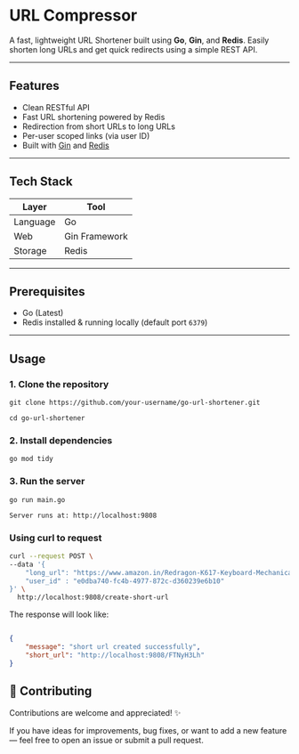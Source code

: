 # URL Compressor

A fast, lightweight URL Shortener built using **Go**, **Gin**, and **Redis**. Easily shorten long URLs and get quick redirects using a simple REST API.

---

## Features

- Clean RESTful API
- Fast URL shortening powered by Redis
- Redirection from short URLs to long URLs
- Per-user scoped links (via user ID)
- Built with [Gin](https://github.com/gin-gonic/gin) and [Redis](https://redis.io)

---

## Tech Stack

| Layer    | Tool          |
|----------|---------------|
| Language | Go            |
| Web      | Gin Framework |
| Storage  | Redis         |

---

##  Prerequisites

- Go (Latest)
- Redis installed & running locally (default port `6379`)

---

##  Usage

### 1. Clone the repository

```
git clone https://github.com/your-username/go-url-shortener.git

cd go-url-shortener
```
### 2. Install dependencies

```
go mod tidy
```

### 3. Run the server

```
go run main.go

Server runs at: http://localhost:9808
```
### Using curl to request

```bash
curl --request POST \
--data '{
    "long_url": "https://www.amazon.in/Redragon-K617-Keyboard-Mechanical-Supported/dp/B09BVCVTBC?pd_rd_w=D4ne3&content-id=amzn1.sym.b5387062-d66f-4264-a2b3-7498b12700ed&pf_rd_p=b5387062-d66f-4264-a2b3-7498b12700ed&pf_rd_r=ZP7S4CFDM9J2YEGENZ5H&pd_rd_wg=T2cES&pd_rd_r=b4570cfa-44a0-4b56-8b76-600787cb8cb3&pd_rd_i=B09BVCVTBC&th=1",
    "user_id" : "e0dba740-fc4b-4977-872c-d360239e6b10"
}' \
  http://localhost:9808/create-short-url
```
The response will look like: 

```json

{
    "message": "short url created successfully",
    "short_url": "http://localhost:9808/FTNyH3Lh"
}
```

## 🤝 Contributing

Contributions are welcome and appreciated! ✨

If you have ideas for improvements, bug fixes, or want to add a new feature — feel free to open an issue or submit a pull request.
